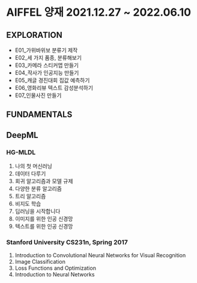 # AIFFEL 양재 2021.12.27 ~ 2022.06.10   


## EXPLORATION
- E01_가위바위보 분류기 제작   
- E02_세 가지 품종, 분류해보기
- E03_카메라 스티커앱 만들기
- E04_작사가 인공지능 만들기
- E05_캐글 경진대회 집값 예측하기
- E06_영화리뷰 텍스트 감성분석하기
- E07_인물사진 만들기

## FUNDAMENTALS



## DeepML

### HG-MLDL   

1. 나의 첫 머신러닝
2. 데이터 다루기
3. 회귀 알고리즘과 모델 규제
4. 다양한 분류 알고리즘
5. 트리 알고리즘
6. 비지도 학습
7. 딥러닝을 시작합니다
8. 이미지를 위한 인공 신경망
9. 텍스트를 위한 인공 신경망

### Stanford University CS231n, Spring 2017
1. Introduction to Convolutional Neural Networks for Visual Recognition
2. Image Classification
3. Loss Functions and Optimization
4. Introduction to Neural Networks
